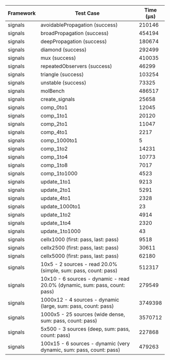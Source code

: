 | Framework | Test Case | Time (μs) |
| --- | --- | --- |
| signals | avoidablePropagation (success) | 210146 |
| signals | broadPropagation (success) | 454194 |
| signals | deepPropagation (success) | 180674 |
| signals | diamond (success) | 292499 |
| signals | mux (success) | 410035 |
| signals | repeatedObservers (success) | 46299 |
| signals | triangle (success) | 103254 |
| signals | unstable (success) | 73325 |
| signals | molBench | 486517 |
| signals | create_signals | 25658 |
| signals | comp_0to1 | 12045 |
| signals | comp_1to1 | 20120 |
| signals | comp_2to1 | 11047 |
| signals | comp_4to1 | 2217 |
| signals | comp_1000to1 | 5 |
| signals | comp_1to2 | 14231 |
| signals | comp_1to4 | 10773 |
| signals | comp_1to8 | 7017 |
| signals | comp_1to1000 | 4523 |
| signals | update_1to1 | 9213 |
| signals | update_2to1 | 5291 |
| signals | update_4to1 | 2328 |
| signals | update_1000to1 | 23 |
| signals | update_1to2 | 4914 |
| signals | update_1to4 | 2320 |
| signals | update_1to1000 | 43 |
| signals | cellx1000 (first: pass, last: pass) | 9518 |
| signals | cellx2500 (first: pass, last: pass) | 30611 |
| signals | cellx5000 (first: pass, last: pass) | 62180 |
| signals | 10x5 - 2 sources - read 20.0% (simple, sum: pass, count: pass) | 512317 |
| signals | 10x10 - 6 sources - dynamic - read 20.0% (dynamic, sum: pass, count: pass) | 279549 |
| signals | 1000x12 - 4 sources - dynamic (large, sum: pass, count: pass) | 3749398 |
| signals | 1000x5 - 25 sources (wide dense, sum: pass, count: pass) | 3570712 |
| signals | 5x500 - 3 sources (deep, sum: pass, count: pass) | 227868 |
| signals | 100x15 - 6 sources - dynamic (very dynamic, sum: pass, count: pass) | 479263 |
